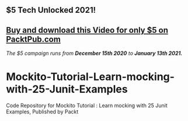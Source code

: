 ## $5 Tech Unlocked 2021!
[Buy and download this Video for only $5 on PacktPub.com](https://www.packtpub.com/product/mockito-tutorial-learn-mocking-with-25-junit-examples-video/9781789135039)
-----
*The $5 campaign         runs from __December 15th 2020__ to __January 13th 2021.__*

# Mockito-Tutorial-Learn-mocking-with-25-Junit-Examples
Code Repository for Mockito Tutorial : Learn mocking with 25 Junit Examples, Published by Packt
